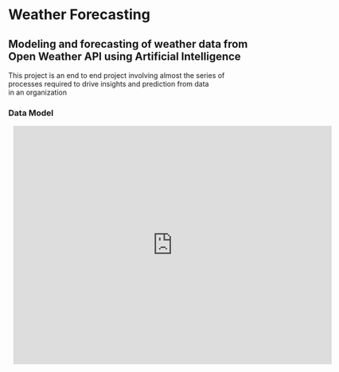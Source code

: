 <!DOCTYPE html>
<html>
<body>

<h1>Weather Forecasting</h1>

<h2> Modeling and forecasting of weather data from Open Weather API using Artificial Intelligence</h2>

</p>This project is an end to end project involving almost the series of processes required to drive insights and prediction from data <br>
in an organization </p>
<h3>Data Model</h3>
<div style="width: 640px; height: 480px; margin: 10px; position: relative;"><iframe allowfullscreen frameborder="0" style="width:640px; height:480px" src="https://lucid.app/documents/embedded/dd888425-9c11-44bb-b6bb-38c02d196c23" id="A~v9rjc0bnV9"></iframe></div>

</body>
</html>

